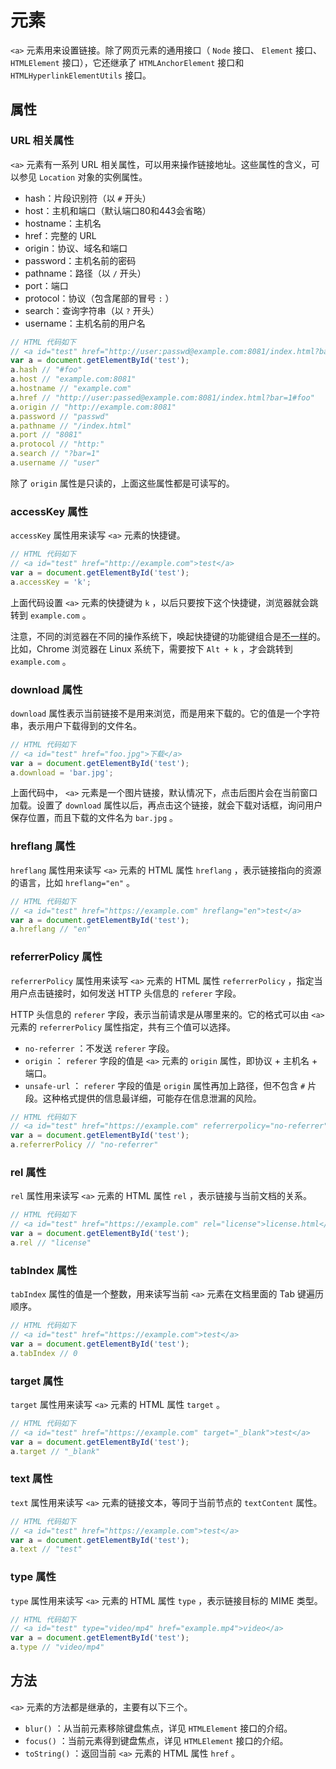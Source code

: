 # <a> 元素

 `<a>` 元素用来设置链接。除了网页元素的通用接口（ `Node` 接口、 `Element` 接口、 `HTMLElement` 接口），它还继承了 `HTMLAnchorElement` 接口和 `HTMLHyperlinkElementUtils` 接口。

## 属性

### URL 相关属性

 `<a>` 元素有一系列 URL 相关属性，可以用来操作链接地址。这些属性的含义，可以参见 `Location` 对象的实例属性。

- hash：片段识别符（以 `#` 开头）
- host：主机和端口（默认端口80和443会省略）
- hostname：主机名
- href：完整的 URL
- origin：协议、域名和端口
- password：主机名前的密码
- pathname：路径（以 `/` 开头）
- port：端口
- protocol：协议（包含尾部的冒号 `:` ）
- search：查询字符串（以 `?` 开头）
- username：主机名前的用户名

```js
// HTML 代码如下
// <a id="test" href="http://user:passwd@example.com:8081/index.html?bar=1#foo">test</a>
var a = document.getElementById('test');
a.hash // "#foo"
a.host // "example.com:8081"
a.hostname // "example.com"
a.href // "http://user:passed@example.com:8081/index.html?bar=1#foo"
a.origin // "http://example.com:8081"
a.password // "passwd"
a.pathname // "/index.html"
a.port // "8081"
a.protocol // "http:"
a.search // "?bar=1"
a.username // "user"
```

除了 `origin` 属性是只读的，上面这些属性都是可读写的。

### accessKey 属性

 `accessKey` 属性用来读写 `<a>` 元素的快捷键。

```js
// HTML 代码如下
// <a id="test" href="http://example.com">test</a>
var a = document.getElementById('test');
a.accessKey = 'k';
```

上面代码设置 `<a>` 元素的快捷键为 `k` ，以后只要按下这个快捷键，浏览器就会跳转到 `example.com` 。

注意，不同的浏览器在不同的操作系统下，唤起快捷键的功能键组合是[不一样](https://developer.mozilla.org/en-US/docs/Web/HTML/Global_attributes/accesskey)的。比如，Chrome 浏览器在 Linux 系统下，需要按下 `Alt + k` ，才会跳转到 `example.com` 。

### download 属性

 `download` 属性表示当前链接不是用来浏览，而是用来下载的。它的值是一个字符串，表示用户下载得到的文件名。

```js
// HTML 代码如下
// <a id="test" href="foo.jpg">下载</a>
var a = document.getElementById('test');
a.download = 'bar.jpg';
```

上面代码中， `<a>` 元素是一个图片链接，默认情况下，点击后图片会在当前窗口加载。设置了 `download` 属性以后，再点击这个链接，就会下载对话框，询问用户保存位置，而且下载的文件名为 `bar.jpg` 。

### hreflang 属性

 `hreflang` 属性用来读写 `<a>` 元素的 HTML 属性 `hreflang` ，表示链接指向的资源的语言，比如 `hreflang="en"` 。

```js
// HTML 代码如下
// <a id="test" href="https://example.com" hreflang="en">test</a>
var a = document.getElementById('test');
a.hreflang // "en"
```

### referrerPolicy 属性

 `referrerPolicy` 属性用来读写 `<a>` 元素的 HTML 属性 `referrerPolicy` ，指定当用户点击链接时，如何发送 HTTP 头信息的 `referer` 字段。

HTTP 头信息的 `referer` 字段，表示当前请求是从哪里来的。它的格式可以由 `<a>` 元素的 `referrerPolicy` 属性指定，共有三个值可以选择。

-  `no-referrer` ：不发送 `referer` 字段。
-  `origin` ： `referer` 字段的值是 `<a>` 元素的 `origin` 属性，即协议 + 主机名 + 端口。
-  `unsafe-url` ： `referer` 字段的值是 `origin` 属性再加上路径，但不包含 `#` 片段。这种格式提供的信息最详细，可能存在信息泄漏的风险。

```js
// HTML 代码如下
// <a id="test" href="https://example.com" referrerpolicy="no-referrer">test</a>
var a = document.getElementById('test');
a.referrerPolicy // "no-referrer"
```

### rel 属性

 `rel` 属性用来读写 `<a>` 元素的 HTML 属性 `rel` ，表示链接与当前文档的关系。

```js
// HTML 代码如下
// <a id="test" href="https://example.com" rel="license">license.html</a>
var a = document.getElementById('test');
a.rel // "license"
```

### tabIndex 属性

 `tabIndex` 属性的值是一个整数，用来读写当前 `<a>` 元素在文档里面的 Tab 键遍历顺序。

```js
// HTML 代码如下
// <a id="test" href="https://example.com">test</a>
var a = document.getElementById('test');
a.tabIndex // 0
```

### target 属性

 `target` 属性用来读写 `<a>` 元素的 HTML 属性 `target` 。

```js
// HTML 代码如下
// <a id="test" href="https://example.com" target="_blank">test</a>
var a = document.getElementById('test');
a.target // "_blank"
```

### text 属性

 `text` 属性用来读写 `<a>` 元素的链接文本，等同于当前节点的 `textContent` 属性。

```js
// HTML 代码如下
// <a id="test" href="https://example.com">test</a>
var a = document.getElementById('test');
a.text // "test"
```

### type 属性

 `type` 属性用来读写 `<a>` 元素的 HTML 属性 `type` ，表示链接目标的 MIME 类型。

```js
// HTML 代码如下
// <a id="test" type="video/mp4" href="example.mp4">video</a>
var a = document.getElementById('test');
a.type // "video/mp4"
```

## 方法

 `<a>` 元素的方法都是继承的，主要有以下三个。

-  `blur()` ：从当前元素移除键盘焦点，详见 `HTMLElement` 接口的介绍。
-  `focus()` ：当前元素得到键盘焦点，详见 `HTMLElement` 接口的介绍。
-  `toString()` ：返回当前 `<a>` 元素的 HTML 属性 `href` 。
